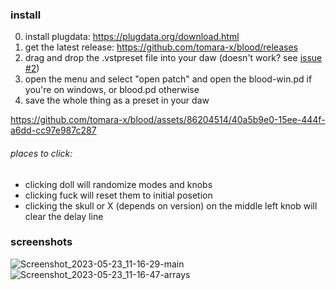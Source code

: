 ### install

0. install plugdata: https://plugdata.org/download.html
1. get the latest release: https://github.com/tomara-x/blood/releases
2. drag and drop the .vstpreset file into your daw (doesn't work? see [issue #2](https://github.com/tomara-x/blood/issues/2))
3. open the menu and select "open patch" and open the blood-win.pd if you're on windows, or blood.pd otherwise
4. save the whole thing as a preset in your daw

https://github.com/tomara-x/blood/assets/86204514/40a5b9e0-15ee-444f-a6dd-cc97e987c287

###### places to click:
- clicking doll will randomize modes and knobs
- clicking fuck will reset them to initial posetion
- clicking the skull or X (depends on version) on the middle left knob will clear the delay line

### screenshots
![Screenshot_2023-05-23_11-16-29-main](https://github.com/tomara-x/blood/assets/86204514/e61a5d63-fec5-481d-9c91-b01700a3dd5d)
![Screenshot_2023-05-23_11-16-47-arrays](https://github.com/tomara-x/blood/assets/86204514/51770e18-ea5c-4b22-ac62-e079b794346d)
